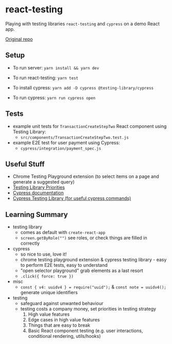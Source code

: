 # react-testing

Playing with testing libraries `react-testing` and `cypress` on a demo React app.

<a href="https://github.com/cypress-io/cypress-realworld-app">Original repo</a>

## Setup

* To run server:
`yarn install && yarn dev`

* To run react-testing:
`yarn test`

* To install cypress:
`yarn add -D cypress @testing-library/cypress`

* To run cypress:
`yarn run cypress open`

## Tests

* example unit tests for `TransactionCreateStepTwo` React component using Testing Library:
  * `src/components/TransactionCreateStepTwo.test.js`
* example E2E test for user payment using Cypress:
  * `cypress/integration/payment_spec.js`

## Useful Stuff

* Chrome Testing Playground extension (to select items on a page and generate a suggested query)
* <a href="https://testing-library.com/docs/queries/about/#priority">Testing Library Priorities</a>
* <a href="https://docs.cypress.io/guides/getting-started/writing-your-first-test">Cypress documentation</a>
* <a href="https://testing-library.com/docs/cypress-testing-library/intro">Cypress Testing Library (for useful cypress commands)</a>

## Learning Summary

* testing library
  * comes as default with `create-react-app`
  * `screen.getByRole("")` see roles, or check things are filled in correctly
* cypress
  * so nice to use, love it!
  * chrome testing playground extension & cypress testing library - easy to perform E2E tests, easy to understand
  * "open selector playground" grab elements as a last resort
  * `.click({ force: true })` 
* misc
  * `const { v4: uuidv4 } = require("uuid");` & `const note = uuidv4();` generate unique identifiers
* testing
  * safeguard against unwanted behaviour
  *  testing costs a company money, set priorities in testing strategy
      1. High value features
      2. Edge cases in high value features
      3. Things that are easy to break
      4. Basic React component testing (e.g. user interactions, conditional rendering, utils/hooks)
